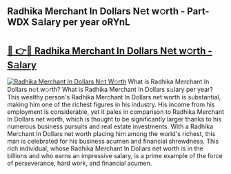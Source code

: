 ## Radhika Merchant In Dollars N𝚎t w𝚘rth - Part-WDX S𝚊lary per year oRYnL

# <h2><a href="http://gc3l5f.nevu.top/?p=Radhika+Merchant+In+Dollars">🔗 👉🔴 Radhika Merchant In Dollars N𝚎t w𝚘rth - S𝚊lary</a></h2>

[![Radhika Merchant In Dollars N𝚎t W𝚘rth](https://i.imgur.com/Oavwk0R.jpeg)](http://gc3l5f.nevu.top/?p=Radhika+Merchant+In+Dollars)
What is Radhika Merchant In Dollars n𝚎t w𝚘rth? What is Radhika Merchant In Dollars s𝚊lary per year?
This wealthy person's Radhika Merchant In Dollars net worth is substantial, making him one of the richest figures in his industry. His income from his employment is considerable, yet it pales in comparison to Radhika Merchant In Dollars net worth, which is thought to be significantly larger thanks to his numerous business pursuits and real estate investments. With a Radhika Merchant In Dollars net worth placing him among the world's richest, this man is celebrated for his business acumen and financial shrewdness. This rich individual, whose Radhika Merchant In Dollars net worth is in the billions and who earns an impressive salary, is a prime example of the force of perseverance, hard work, and financial acumen.
